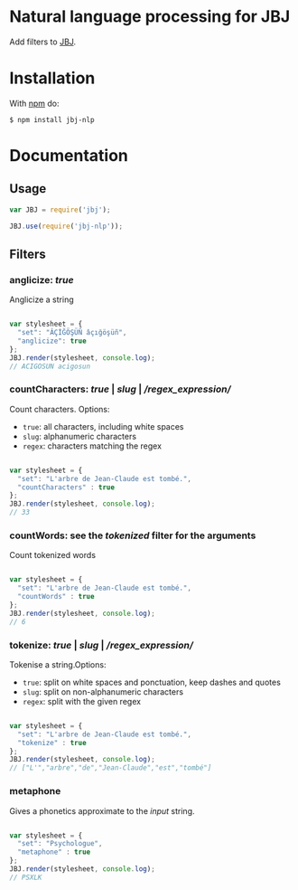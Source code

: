 # Natural language processing for JBJ

Add filters to [JBJ](https://github.com/castorjs/node-jbj).

# Installation

With [npm](http://npmjs.org) do:

    $ npm install jbj-nlp

# Documentation

## Usage

```javascript
var JBJ = require('jbj');

JBJ.use(require('jbj-nlp'));
```

## Filters

<a id="anglicize"></a>
### anglicize: *true*
Anglicize a string

```javascript

var stylesheet = {
  "set": "ÂÇİĞÖŞÜÑ âçığöşüñ",
  "anglicize": true
};
JBJ.render(stylesheet, console.log);
// ACIGOSUN acigosun

```

<a id="countCharacters"></a>
### countCharacters: *true* | *slug* | */regex_expression/*
Count characters. Options:
  - `true`: all characters, including white spaces
  - `slug`: alphanumeric characters
  - `regex`: characters matching the regex

```javascript

var stylesheet = {
  "set": "L'arbre de Jean-Claude est tombé.",
  "countCharacters" : true
};
JBJ.render(stylesheet, console.log);
// 33

```

<a id="countWords"></a>
### countWords: see the *tokenized* filter for the arguments
Count tokenized words

```javascript

var stylesheet = {
  "set": "L'arbre de Jean-Claude est tombé.",
  "countWords" : true
};
JBJ.render(stylesheet, console.log);
// 6

```

<a id="tokenize"></a>
### tokenize: *true* | *slug* | */regex_expression/*
Tokenise a string.Options:
  - `true`: split on white spaces and ponctuation, keep dashes and quotes
  - `slug`: split on non-alphanumeric characters
  - `regex`: split with the given regex

```javascript

var stylesheet = {
  "set": "L'arbre de Jean-Claude est tombé.",
  "tokenize" : true
};
JBJ.render(stylesheet, console.log);
// ["L'","arbre","de","Jean-Claude","est","tombé"]

```

<a id="metaphone"></a>
### metaphone

Gives a phonetics approximate to the *input* string.

```javascript

var stylesheet = {
  "set": "Psychologue",
  "metaphone" : true
};
JBJ.render(stylesheet, console.log);
// PSXLK

```
